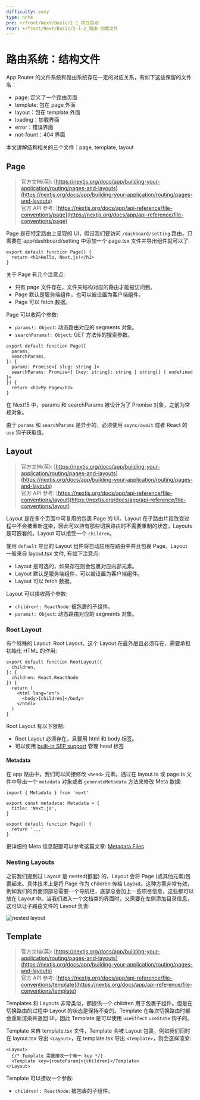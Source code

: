 ```yaml
---
difficulty: easy
type: note
pre: +/front/Next/Basic/1-1_项目启动
rear: +/front/Next/Basic/2-1-2_路由-加载文件
---
```


# 路由系统：结构文件

App Router 的文件系统和路由系统存在一定的对应关系，有如下这些保留的文件名：
- page: 定义了一个路由页面
- template: 包在 page 外面
- layout：包在 template 外面
- loading：加载界面
- error：错误界面
- not-fount：404 界面

本文讲解结构相关的三个文件：page, template, layout 

## Page

> 官方文档(英): [https://nextjs.org/docs/app/building-your-application/routing/pages-and-layouts](https://nextjs.org/docs/app/building-your-application/routing/pages-and-layouts) \
> 官方 API 参考: [https://nextjs.org/docs/app/api-reference/file-conventions/page](https://nextjs.org/docs/app/api-reference/file-conventions/page)

Page 是在特定路由上呈现的 UI，假设我们要访问 `/dashboard/setting` 路由，只需要在 app/dashboard/setting 中添加一个 page.tsx 文件并导出组件就可以了:

```tsx
export default function Page() {
  return <h1>Hello, Next.js!</h1>
}
```

关于 Page 有几个注意点:
- 只有 page 文件存在，文件夹结构对应的路由才能被访问到。
- Page 默认是服务端组件，也可以被设置为客户端组件。
- Page 可以 fetch 数据。

Page 可以收两个参数:
- `params!: Object`: 动态路由对应的 segments 对象。
- `searchParams!: Object`: GET 方法传的搜索参数。

```tsx
export default function Page({
  params,
  searchParams,
}: {
  params: Promise<{ slug: string }>
  searchParams: Promise<{ [key: string]: string | string[] | undefined }>
}) {
  return <h1>My Page</h1>
}
```

<p class="version">在 Next15 中，params 和 searchParams 被设计为了 Promise 对象，之前为常规对象。</p>

由于 `params` 和 `searchParams` 是异步的，必须使用 `async/await` 或者 React 的 `use` 钩子获取值。

## Layout

> 官方文档(英): [https://nextjs.org/docs/app/building-your-application/routing/pages-and-layouts](https://nextjs.org/docs/app/building-your-application/routing/pages-and-layouts) \
> 官方 API 参考: [https://nextjs.org/docs/app/api-reference/file-conventions/layout](https://nextjs.org/docs/app/api-reference/file-conventions/layout)

Layout 是在多个页面中可复用的包裹 Page 的 UI。Layout 在子路由片段改变过程中不会被重新渲染，因此可以持有那些切换路由时不需要重制的状态，Layouts 是可嵌套的。Layout 可以接受一个 `children`。 

使用 `default` 导出的 Layout 组件将自动应用在路由中并且包裹 Page。Layout 一般来自 layout.tsx 文件, 有如下注意点:
- Layout 是可选的，如果存在则会包裹对应内部元素。
- Layout 默认是服务端组件，可以被设置为客户端组件。
- Layout 可以 fetch 数据。

Layout 可以接收两个参数:
- `children!: ReactNode`: 被包裹的子组件。
- `params!: Object`: 动态路由对应的 segments 对象。

### Root Layout

有个特殊的 Layout: Root Layout。这个 Layout 在最外层且必须存在，需要承担初始化 HTML 的作用:

```tsx
export default function RootLayout({
  children,
}: {
  children: React.ReactNode
}) {
  return (
    <html lang="en">
      <body>{children}</body>
    </html>
  )
}
```

Root Layout 有以下限制:
- Root Layout 必须存在，且要用 html 和 body 标签。
- 可以使用 [built-in SEP support](https://nextjs.org/docs/app/building-your-application/optimizing/metadata) 管理 head 标签

#### Metadata

在 app 路由中，我们可以间接修改 `<head>` 元素。通过在 layout.ts 或 page.ts 文件中导出一个 `metadata` 对象或者 `generateMetadata` 方法来修改 Meta 数据:

```tsx
import { Metadata } from 'next'
 
export const metadata: Metadata = {
  title: 'Next.js',
}
 
export default function Page() {
  return '...'
}
```

更详细的 Meta 信息配置可以参考这篇文章: [Metadata Files](https://nextjs.org/docs/app/api-reference/file-conventions/metadata/app-icons)

### Nesting Layouts

之前我们提到过 Layout 是 nested(嵌套) 的，Layout 会将 Page (或其他元素)包裹起来。具体技术上是将 Page 作为 children 传给 Layout。这种方案非常有效，例如我们的页面顶部总需要一个导航栏，底部总会加上一些项目信息，这些都可以放在 Layout 中。当我们进入一个文档类的界面时，又需要在左侧添加目录信息，这可以让子路由文件的 Layout 负责:

![nested layout](https://nextjs.org/_next/image?url=%2Fdocs%2Fdark%2Fnested-layouts-ui.png&w=3840&q=75&dpl=dpl_GGqC9f3YC9X7o2mZgeZfBtLubEXa)

## Template

> 官方文档(英): [https://nextjs.org/docs/app/building-your-application/routing/pages-and-layouts](https://nextjs.org/docs/app/building-your-application/routing/pages-and-layouts) \
> 官方 API 参考: [https://nextjs.org/docs/app/api-reference/file-conventions/template](https://nextjs.org/docs/app/api-reference/file-conventions/template)

Templates 和 Layouts 非常类似，都提供一个 children 用于包裹子组件。但是在切换路由的过程中 Layout 的状态是保持不变的。Template 在每次切换路由时都会重新渲染并返回 UI，因此 Template 是可以使用 `useEffect` `useState` 钩子的。

Template 来自 template.tsx 文件，Template 会被 Layout 包裹，例如我们同时在 layout.tsx 导出 `<Layout>`，在 template.tsx 导出 `<Template>`，则会这样渲染:

```tsx
<Layout>
  {/* Template 需要接收一个唯一 key */}
  <Template key={routeParam}>{children}</Template>
</Layout>
```

Template 可以接收一个参数:
- `children!: ReactNode`: 被包裹的子组件。
